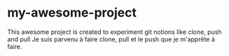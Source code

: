 # my-awesome-project

This awesome project is created to experiment git notions like clone, push and pull
Je suis parvenu à faire clone, pull et le push que je m'apprête à faire.
